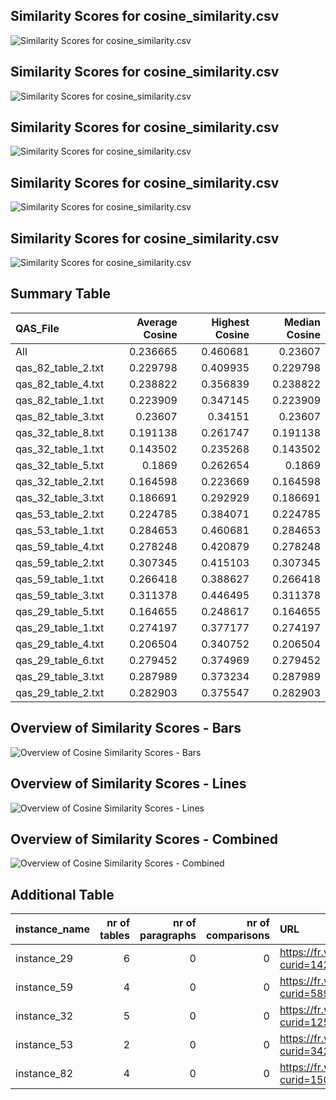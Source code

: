 ## Similarity Scores for cosine_similarity.csv
![Similarity Scores for cosine_similarity.csv](../cosine/qas_82/cosine_similarity.png)

## Similarity Scores for cosine_similarity.csv
![Similarity Scores for cosine_similarity.csv](../cosine/qas_32/cosine_similarity.png)

## Similarity Scores for cosine_similarity.csv
![Similarity Scores for cosine_similarity.csv](../cosine/qas_53/cosine_similarity.png)

## Similarity Scores for cosine_similarity.csv
![Similarity Scores for cosine_similarity.csv](../cosine/qas_59/cosine_similarity.png)

## Similarity Scores for cosine_similarity.csv
![Similarity Scores for cosine_similarity.csv](../cosine/qas_29/cosine_similarity.png)

## Summary Table
| QAS_File           |   Average Cosine |   Highest Cosine |   Median Cosine |
|:-------------------|-----------------:|-----------------:|----------------:|
| All                |         0.236665 |         0.460681 |        0.23607  |
| qas_82_table_2.txt |         0.229798 |         0.409935 |        0.229798 |
| qas_82_table_4.txt |         0.238822 |         0.356839 |        0.238822 |
| qas_82_table_1.txt |         0.223909 |         0.347145 |        0.223909 |
| qas_82_table_3.txt |         0.23607  |         0.34151  |        0.23607  |
| qas_32_table_8.txt |         0.191138 |         0.261747 |        0.191138 |
| qas_32_table_1.txt |         0.143502 |         0.235268 |        0.143502 |
| qas_32_table_5.txt |         0.1869   |         0.262654 |        0.1869   |
| qas_32_table_2.txt |         0.164598 |         0.223669 |        0.164598 |
| qas_32_table_3.txt |         0.186691 |         0.292929 |        0.186691 |
| qas_53_table_2.txt |         0.224785 |         0.384071 |        0.224785 |
| qas_53_table_1.txt |         0.284653 |         0.460681 |        0.284653 |
| qas_59_table_4.txt |         0.278248 |         0.420879 |        0.278248 |
| qas_59_table_2.txt |         0.307345 |         0.415103 |        0.307345 |
| qas_59_table_1.txt |         0.266418 |         0.388627 |        0.266418 |
| qas_59_table_3.txt |         0.311378 |         0.446495 |        0.311378 |
| qas_29_table_5.txt |         0.164655 |         0.248617 |        0.164655 |
| qas_29_table_1.txt |         0.274197 |         0.377177 |        0.274197 |
| qas_29_table_4.txt |         0.206504 |         0.340752 |        0.206504 |
| qas_29_table_6.txt |         0.279452 |         0.374969 |        0.279452 |
| qas_29_table_3.txt |         0.287989 |         0.373234 |        0.287989 |
| qas_29_table_2.txt |         0.282903 |         0.375547 |        0.282903 |

## Overview of Similarity Scores - Bars
![Overview of Cosine Similarity Scores - Bars](overview_similarity_bars.png)

## Overview of Similarity Scores - Lines
![Overview of Cosine Similarity Scores - Lines](overview_similarity_lines.png)

## Overview of Similarity Scores - Combined
![Overview of Cosine Similarity Scores - Combined](overview_similarity_combined.png)

## Additional Table
| instance_name   |   nr of tables |   nr of paragraphs |   nr of comparisons | URL                                     |
|:----------------|---------------:|-------------------:|--------------------:|:----------------------------------------|
| instance_29     |              6 |                  0 |                   0 | https://fr.wikipedia.org/?curid=1424248 |
| instance_59     |              4 |                  0 |                   0 | https://fr.wikipedia.org/?curid=5892703 |
| instance_32     |              5 |                  0 |                   0 | https://fr.wikipedia.org/?curid=1255401 |
| instance_53     |              2 |                  0 |                   0 | https://fr.wikipedia.org/?curid=342938  |
| instance_82     |              4 |                  0 |                   0 | https://fr.wikipedia.org/?curid=150171  |

